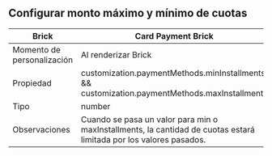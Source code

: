 ##  Configurar monto máximo y mínimo de cuotas

| Brick | Card Payment Brick |
| --- | --- |
| Momento de personalización | Al renderizar Brick |
| Propiedad | customization.paymentMethods.minInstallments && customization.paymentMethods.maxInstallments |
| Tipo | number |
| Observaciones | Cuando se pasa un valor para min o maxInstallments, la cantidad de cuotas estará limitada por los valores pasados. |
